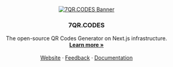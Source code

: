 <p align="center">
  <a href="https://github.com/7qrcodes/7QR.CODES">
   <img src="https://github.com/7qrcodes/.github/assets/56165819/0d4de900-6b31-4802-91b7-835ff3e95577" alt="7QR.CODES Banner">
  </a>

  <h3 align="center">7QR.CODES</h3>

  <p align="center">
    The open-source QR Codes Generator on Next.js infrastructure.
    <br />
    <a href="https://7qr.codes"><strong>Learn more »</strong></a>
    <br />
    <br />
    <a href="https://7qr.codes">Website</a>
    ·
    <a href="https://github.com/7qrcodes/7QR.CODES/issues">Feedback</a>
    ·
    <a href="https://7qr.codes/docs">Documentation</a>
  </p>
</p>
